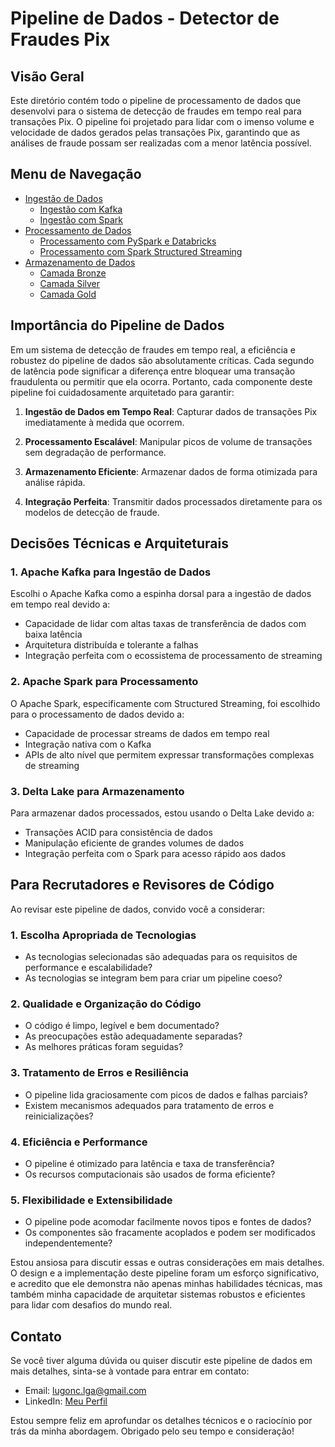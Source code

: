 # Pipeline de Dados - Detector de Fraudes Pix

## Visão Geral
Este diretório contém todo o pipeline de processamento de dados que desenvolvi para o sistema de detecção de fraudes em tempo real para transações Pix. O pipeline foi projetado para lidar com o imenso volume e velocidade de dados gerados pelas transações Pix, garantindo que as análises de fraude possam ser realizadas com a menor latência possível.

## Menu de Navegação
- [Ingestão de Dados](ingestao/README.md)
  - [Ingestão com Kafka](ingestao/kafka/README.md)
  - [Ingestão com Spark](ingestao/spark/README.md)
- [Processamento de Dados](processamento/README.md)  
  - [Processamento com PySpark e Databricks](processamento/pyspark/databricks/README.md)
  - [Processamento com Spark Structured Streaming](processamento/spark/structured_streaming/README.md)
- [Armazenamento de Dados](armazenamento/README.md)
  - [Camada Bronze](armazenamento/bronze/README.md)
  - [Camada Silver](armazenamento/silver/README.md)
  - [Camada Gold](armazenamento/gold/README.md)

## Importância do Pipeline de Dados
Em um sistema de detecção de fraudes em tempo real, a eficiência e robustez do pipeline de dados são absolutamente críticas. Cada segundo de latência pode significar a diferença entre bloquear uma transação fraudulenta ou permitir que ela ocorra. Portanto, cada componente deste pipeline foi cuidadosamente arquitetado para garantir:

1. **Ingestão de Dados em Tempo Real**: Capturar dados de transações Pix imediatamente à medida que ocorrem.

2. **Processamento Escalável**: Manipular picos de volume de transações sem degradação de performance. 

3. **Armazenamento Eficiente**: Armazenar dados de forma otimizada para análise rápida.

4. **Integração Perfeita**: Transmitir dados processados ​​diretamente para os modelos de detecção de fraude.

## Decisões Técnicas e Arquiteturais
### 1. Apache Kafka para Ingestão de Dados
Escolhi o Apache Kafka como a espinha dorsal para a ingestão de dados em tempo real devido a:

- Capacidade de lidar com altas taxas de transferência de dados com baixa latência
- Arquitetura distribuída e tolerante a falhas 
- Integração perfeita com o ecossistema de processamento de streaming

### 2. Apache Spark para Processamento 
O Apache Spark, especificamente com Structured Streaming, foi escolhido para o processamento de dados devido a:

- Capacidade de processar streams de dados em tempo real
- Integração nativa com o Kafka
- APIs de alto nível que permitem expressar transformações complexas de streaming

### 3. Delta Lake para Armazenamento
Para armazenar dados processados, estou usando o Delta Lake devido a:

- Transações ACID para consistência de dados
- Manipulação eficiente de grandes volumes de dados
- Integração perfeita com o Spark para acesso rápido aos dados

## Para Recrutadores e Revisores de Código
Ao revisar este pipeline de dados, convido você a considerar:

### 1. Escolha Apropriada de Tecnologias
- As tecnologias selecionadas são adequadas para os requisitos de performance e escalabilidade?
- As tecnologias se integram bem para criar um pipeline coeso?

### 2. Qualidade e Organização do Código
- O código é limpo, legível e bem documentado?
- As preocupações estão adequadamente separadas?
- As melhores práticas foram seguidas?

### 3. Tratamento de Erros e Resiliência
- O pipeline lida graciosamente com picos de dados e falhas parciais?  
- Existem mecanismos adequados para tratamento de erros e reinicializações?

### 4. Eficiência e Performance  
- O pipeline é otimizado para latência e taxa de transferência?
- Os recursos computacionais são usados ​​de forma eficiente?

### 5. Flexibilidade e Extensibilidade
- O pipeline pode acomodar facilmente novos tipos e fontes de dados?  
- Os componentes são fracamente acoplados e podem ser modificados independentemente?

Estou ansiosa para discutir essas e outras considerações em mais detalhes. O design e a implementação deste pipeline foram um esforço significativo, e acredito que ele demonstra não apenas minhas habilidades técnicas, mas também minha capacidade de arquitetar sistemas robustos e eficientes para lidar com desafios do mundo real.

## Contato
Se você tiver alguma dúvida ou quiser discutir este pipeline de dados em mais detalhes, sinta-se à vontade para entrar em contato:

- Email: lugonc.lga@gmail.com
- LinkedIn: [Meu Perfil](https://www.linkedin.com/in/luanagoncalves05/) 

Estou sempre feliz em aprofundar os detalhes técnicos e o raciocínio por trás da minha abordagem. Obrigado pelo seu tempo e consideração!
